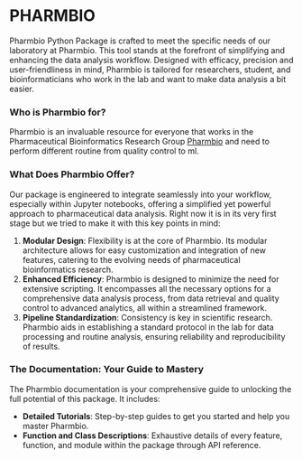 # PHARMBIO

Pharmbio Python Package is crafted to meet the specific needs of our laboratory at Pharmbio. This tool stands at the forefront of simplifying and enhancing the data analysis workflow. Designed with efficacy, precision and user-friendliness in mind, Pharmbio is tailored for researchers, student, and bioinformaticians who work in the lab and want to make data analysis a bit easier.

### Who is Pharmbio for?
Pharmbio is an invaluable resource for everyone that works in the Pharmaceutical Bioinformatics Research Group [Pharmbio](pharmb.io) and need  to perform different routine from quality control to ml.

### What Does Pharmbio Offer?
Our package is engineered to integrate seamlessly into your workflow, especially within Jupyter notebooks, offering a simplified yet powerful approach to pharmaceutical data analysis. Right now it is in its very first stage but we tried to make it with this key points in mind:

1. **Modular Design**: Flexibility is at the core of Pharmbio. Its modular architecture allows for easy customization and integration of new features, catering to the evolving needs of pharmaceutical bioinformatics research.
2. **Enhanced Efficiency**: Pharmbio is designed to minimize the need for extensive scripting. It encompasses all the necessary options for a comprehensive data analysis process, from data retrieval and quality control to advanced analytics, all within a streamlined framework.
3. **Pipeline Standardization**: Consistency is key in scientific research. Pharmbio aids in establishing a standard protocol in the lab for data processing and routine analysis, ensuring reliability and reproducibility of results.

### The Documentation: Your Guide to Mastery
The Pharmbio documentation is your comprehensive guide to unlocking the full potential of this package. It includes:
- **Detailed Tutorials**: Step-by-step guides to get you started and help you master Pharmbio.
- **Function and Class Descriptions**: Exhaustive details of every feature, function, and module within the package through API reference.
